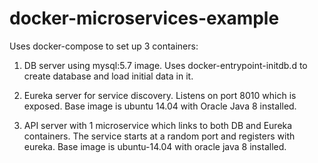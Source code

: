 # docker-microservices-example

Uses docker-compose to set up 3 containers: 

1. DB server using mysql:5.7 image. Uses docker-entrypoint-initdb.d to create database and load initial data in it. 

2. Eureka server for service discovery. Listens on port 8010 which is exposed. Base image is ubuntu 14.04 with Oracle Java 8 installed. 

3. API server with 1 microservice which links to both DB and Eureka containers. The service starts at a random port and registers with eureka. Base image is ubuntu-14.04 with oracle java 8 installed. 
